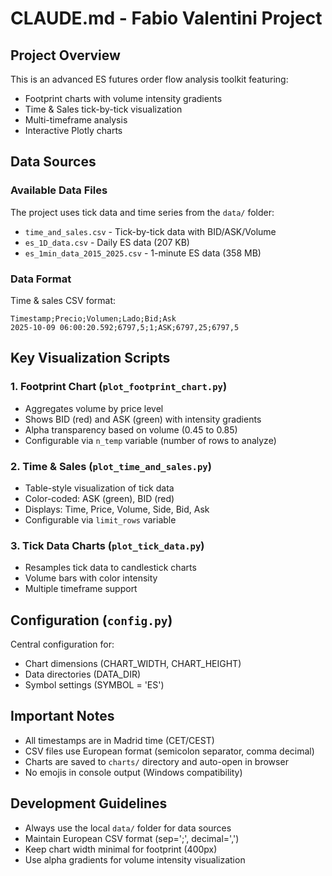 # CLAUDE.md - Fabio Valentini Project

## Project Overview
This is an advanced ES futures order flow analysis toolkit featuring:
- Footprint charts with volume intensity gradients
- Time & Sales tick-by-tick visualization
- Multi-timeframe analysis
- Interactive Plotly charts

## Data Sources

### Available Data Files
The project uses tick data and time series from the `data/` folder:
- `time_and_sales.csv` - Tick-by-tick data with BID/ASK/Volume
- `es_1D_data.csv` - Daily ES data (207 KB)
- `es_1min_data_2015_2025.csv` - 1-minute ES data (358 MB)

### Data Format
Time & sales CSV format:
```
Timestamp;Precio;Volumen;Lado;Bid;Ask
2025-10-09 06:00:20.592;6797,5;1;ASK;6797,25;6797,5
```

## Key Visualization Scripts

### 1. Footprint Chart (`plot_footprint_chart.py`)
- Aggregates volume by price level
- Shows BID (red) and ASK (green) with intensity gradients
- Alpha transparency based on volume (0.45 to 0.85)
- Configurable via `n_temp` variable (number of rows to analyze)

### 2. Time & Sales (`plot_time_and_sales.py`)
- Table-style visualization of tick data
- Color-coded: ASK (green), BID (red)
- Displays: Time, Price, Volume, Side, Bid, Ask
- Configurable via `limit_rows` variable

### 3. Tick Data Charts (`plot_tick_data.py`)
- Resamples tick data to candlestick charts
- Volume bars with color intensity
- Multiple timeframe support

## Configuration (`config.py`)
Central configuration for:
- Chart dimensions (CHART_WIDTH, CHART_HEIGHT)
- Data directories (DATA_DIR)
- Symbol settings (SYMBOL = 'ES')

## Important Notes
- All timestamps are in Madrid time (CET/CEST)
- CSV files use European format (semicolon separator, comma decimal)
- Charts are saved to `charts/` directory and auto-open in browser
- No emojis in console output (Windows compatibility)

## Development Guidelines
- Always use the local `data/` folder for data sources
- Maintain European CSV format (sep=';', decimal=',')
- Keep chart width minimal for footprint (400px)
- Use alpha gradients for volume intensity visualization
